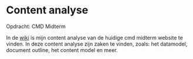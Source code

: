 # Content analyse
Opdracht: CMD Midterm

In de [wiki]() is mijn content analyse van de huidige cmd midterm website te vinden. In deze content analyse zijn zaken te vinden, zoals: het datamodel, document outline, het content model en meer.

